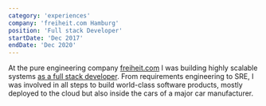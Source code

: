 ```yaml
---
category: 'experiences'
company: 'freiheit.com Hamburg'
position: 'Full stack Developer'
startDate: 'Dec 2017'
endDate: 'Dec 2020'
---
```


At the pure engineering company
[freiheit.com](https://freiheit.com/en/) I was building highly scalable systems [as a
full stack developer](/blog/learnings/ "Learnings as a full
stack developer"). From requirements engineering to SRE, I was involved in all
steps to build world-class software products, mostly deployed to the cloud but
also inside the cars of a major car manufacturer.